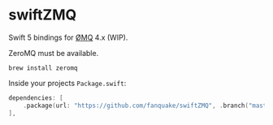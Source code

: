 # swiftZMQ

Swift 5 bindings for [ØMQ](http://zeromq.org/) 4.x (WIP).

ZeroMQ must be available.
```shell
brew install zeromq
```

Inside your projects `Package.swift`:
```swift
dependencies: [
    .package(url: "https://github.com/fanquake/swiftZMQ", .branch("master"))
],
```
